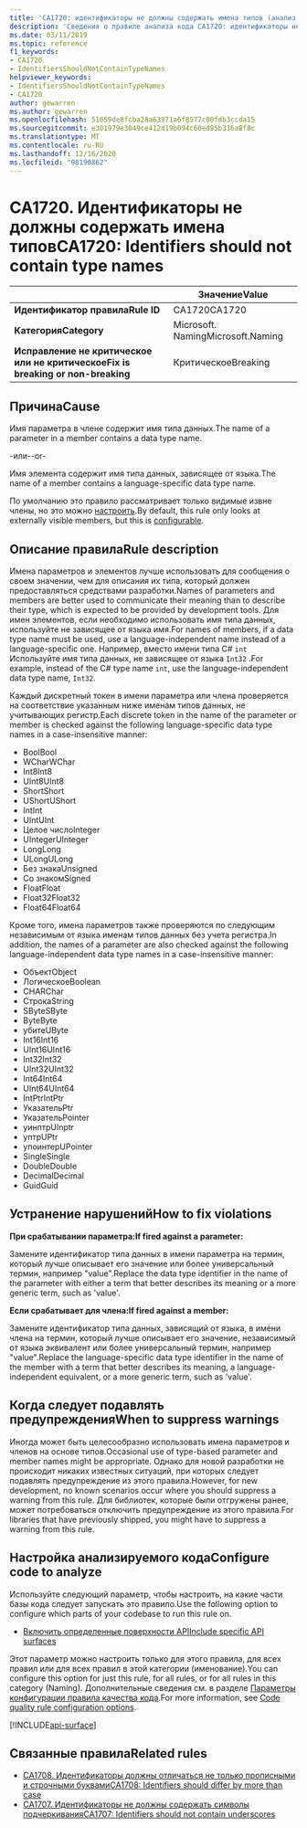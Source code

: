 ```yaml
---
title: 'CA1720: идентификаторы не должны содержать имена типов (анализ кода)'
description: 'Сведения о правиле анализа кода CA1720: идентификаторы не должны содержать имена типов'
ms.date: 03/11/2019
ms.topic: reference
f1_keywords:
- CA1720
- IdentifiersShouldNotContainTypeNames
helpviewer_keywords:
- IdentifiersShouldNotContainTypeNames
- CA1720
author: gewarren
ms.author: gewarren
ms.openlocfilehash: 51659de8fcba28a63971a6f8577c00fdb3ccda15
ms.sourcegitcommit: e301979e3049ce412d19b094c60ed95b316a8f8c
ms.translationtype: MT
ms.contentlocale: ru-RU
ms.lasthandoff: 12/16/2020
ms.locfileid: "98190862"
---
```

# <a name="ca1720-identifiers-should-not-contain-type-names"></a><span data-ttu-id="dbefb-103">CA1720. Идентификаторы не должны содержать имена типов</span><span class="sxs-lookup"><span data-stu-id="dbefb-103">CA1720: Identifiers should not contain type names</span></span>

| | <span data-ttu-id="dbefb-104">Значение</span><span class="sxs-lookup"><span data-stu-id="dbefb-104">Value</span></span> |
|-|-|
| <span data-ttu-id="dbefb-105">**Идентификатор правила**</span><span class="sxs-lookup"><span data-stu-id="dbefb-105">**Rule ID**</span></span> |<span data-ttu-id="dbefb-106">CA1720</span><span class="sxs-lookup"><span data-stu-id="dbefb-106">CA1720</span></span>|
| <span data-ttu-id="dbefb-107">**Категория**</span><span class="sxs-lookup"><span data-stu-id="dbefb-107">**Category**</span></span> |<span data-ttu-id="dbefb-108">Microsoft. Naming</span><span class="sxs-lookup"><span data-stu-id="dbefb-108">Microsoft.Naming</span></span>|
| <span data-ttu-id="dbefb-109">**Исправление не критическое или не критическое**</span><span class="sxs-lookup"><span data-stu-id="dbefb-109">**Fix is breaking or non-breaking**</span></span> |<span data-ttu-id="dbefb-110">Критическое</span><span class="sxs-lookup"><span data-stu-id="dbefb-110">Breaking</span></span>|

## <a name="cause"></a><span data-ttu-id="dbefb-111">Причина</span><span class="sxs-lookup"><span data-stu-id="dbefb-111">Cause</span></span>

<span data-ttu-id="dbefb-112">Имя параметра в члене содержит имя типа данных.</span><span class="sxs-lookup"><span data-stu-id="dbefb-112">The name of a parameter in a member contains a data type name.</span></span>

<span data-ttu-id="dbefb-113">-или-</span><span class="sxs-lookup"><span data-stu-id="dbefb-113">-or-</span></span>

<span data-ttu-id="dbefb-114">Имя элемента содержит имя типа данных, зависящее от языка.</span><span class="sxs-lookup"><span data-stu-id="dbefb-114">The name of a member contains a language-specific data type name.</span></span>

<span data-ttu-id="dbefb-115">По умолчанию это правило рассматривает только видимые извне члены, но это можно [настроить](#configure-code-to-analyze).</span><span class="sxs-lookup"><span data-stu-id="dbefb-115">By default, this rule only looks at externally visible members, but this is [configurable](#configure-code-to-analyze).</span></span>

## <a name="rule-description"></a><span data-ttu-id="dbefb-116">Описание правила</span><span class="sxs-lookup"><span data-stu-id="dbefb-116">Rule description</span></span>

<span data-ttu-id="dbefb-117">Имена параметров и элементов лучше использовать для сообщения о своем значении, чем для описания их типа, который должен предоставляться средствами разработки.</span><span class="sxs-lookup"><span data-stu-id="dbefb-117">Names of parameters and members are better used to communicate their meaning than to describe their type, which is expected to be provided by development tools.</span></span> <span data-ttu-id="dbefb-118">Для имен элементов, если необходимо использовать имя типа данных, используйте не зависящее от языка имя.</span><span class="sxs-lookup"><span data-stu-id="dbefb-118">For names of members, if a data type name must be used, use a language-independent name instead of a language-specific one.</span></span> <span data-ttu-id="dbefb-119">Например, вместо имени типа C# `int` Используйте имя типа данных, не зависящее от языка `Int32` .</span><span class="sxs-lookup"><span data-stu-id="dbefb-119">For example, instead of the C# type name `int`, use the language-independent data type name, `Int32`.</span></span>

<span data-ttu-id="dbefb-120">Каждый дискретный токен в имени параметра или члена проверяется на соответствие указанным ниже именам типов данных, не учитывающих регистр.</span><span class="sxs-lookup"><span data-stu-id="dbefb-120">Each discrete token in the name of the parameter or member is checked against the following language-specific data type names in a case-insensitive manner:</span></span>

- <span data-ttu-id="dbefb-121">Bool</span><span class="sxs-lookup"><span data-stu-id="dbefb-121">Bool</span></span>
- <span data-ttu-id="dbefb-122">WChar</span><span class="sxs-lookup"><span data-stu-id="dbefb-122">WChar</span></span>
- <span data-ttu-id="dbefb-123">Int8</span><span class="sxs-lookup"><span data-stu-id="dbefb-123">Int8</span></span>
- <span data-ttu-id="dbefb-124">UInt8</span><span class="sxs-lookup"><span data-stu-id="dbefb-124">UInt8</span></span>
- <span data-ttu-id="dbefb-125">Short</span><span class="sxs-lookup"><span data-stu-id="dbefb-125">Short</span></span>
- <span data-ttu-id="dbefb-126">UShort</span><span class="sxs-lookup"><span data-stu-id="dbefb-126">UShort</span></span>
- <span data-ttu-id="dbefb-127">Int</span><span class="sxs-lookup"><span data-stu-id="dbefb-127">Int</span></span>
- <span data-ttu-id="dbefb-128">UInt</span><span class="sxs-lookup"><span data-stu-id="dbefb-128">UInt</span></span>
- <span data-ttu-id="dbefb-129">Целое число</span><span class="sxs-lookup"><span data-stu-id="dbefb-129">Integer</span></span>
- <span data-ttu-id="dbefb-130">UInteger</span><span class="sxs-lookup"><span data-stu-id="dbefb-130">UInteger</span></span>
- <span data-ttu-id="dbefb-131">Long</span><span class="sxs-lookup"><span data-stu-id="dbefb-131">Long</span></span>
- <span data-ttu-id="dbefb-132">ULong</span><span class="sxs-lookup"><span data-stu-id="dbefb-132">ULong</span></span>
- <span data-ttu-id="dbefb-133">Без знака</span><span class="sxs-lookup"><span data-stu-id="dbefb-133">Unsigned</span></span>
- <span data-ttu-id="dbefb-134">Со знаком</span><span class="sxs-lookup"><span data-stu-id="dbefb-134">Signed</span></span>
- <span data-ttu-id="dbefb-135">Float</span><span class="sxs-lookup"><span data-stu-id="dbefb-135">Float</span></span>
- <span data-ttu-id="dbefb-136">Float32</span><span class="sxs-lookup"><span data-stu-id="dbefb-136">Float32</span></span>
- <span data-ttu-id="dbefb-137">Float64</span><span class="sxs-lookup"><span data-stu-id="dbefb-137">Float64</span></span>

<span data-ttu-id="dbefb-138">Кроме того, имена параметров также проверяются по следующим независимым от языка именам типов данных без учета регистра.</span><span class="sxs-lookup"><span data-stu-id="dbefb-138">In addition, the names of a parameter are also checked against the following language-independent data type names in a case-insensitive manner:</span></span>

- <span data-ttu-id="dbefb-139">Объект</span><span class="sxs-lookup"><span data-stu-id="dbefb-139">Object</span></span>
- <span data-ttu-id="dbefb-140">Логическое</span><span class="sxs-lookup"><span data-stu-id="dbefb-140">Boolean</span></span>
- <span data-ttu-id="dbefb-141">CHAR</span><span class="sxs-lookup"><span data-stu-id="dbefb-141">Char</span></span>
- <span data-ttu-id="dbefb-142">Строка</span><span class="sxs-lookup"><span data-stu-id="dbefb-142">String</span></span>
- <span data-ttu-id="dbefb-143">SByte</span><span class="sxs-lookup"><span data-stu-id="dbefb-143">SByte</span></span>
- <span data-ttu-id="dbefb-144">Byte</span><span class="sxs-lookup"><span data-stu-id="dbefb-144">Byte</span></span>
- <span data-ttu-id="dbefb-145">убите</span><span class="sxs-lookup"><span data-stu-id="dbefb-145">UByte</span></span>
- <span data-ttu-id="dbefb-146">Int16</span><span class="sxs-lookup"><span data-stu-id="dbefb-146">Int16</span></span>
- <span data-ttu-id="dbefb-147">UInt16</span><span class="sxs-lookup"><span data-stu-id="dbefb-147">UInt16</span></span>
- <span data-ttu-id="dbefb-148">Int32</span><span class="sxs-lookup"><span data-stu-id="dbefb-148">Int32</span></span>
- <span data-ttu-id="dbefb-149">UInt32</span><span class="sxs-lookup"><span data-stu-id="dbefb-149">UInt32</span></span>
- <span data-ttu-id="dbefb-150">Int64</span><span class="sxs-lookup"><span data-stu-id="dbefb-150">Int64</span></span>
- <span data-ttu-id="dbefb-151">UInt64</span><span class="sxs-lookup"><span data-stu-id="dbefb-151">UInt64</span></span>
- <span data-ttu-id="dbefb-152">IntPtr</span><span class="sxs-lookup"><span data-stu-id="dbefb-152">IntPtr</span></span>
- <span data-ttu-id="dbefb-153">Указатель</span><span class="sxs-lookup"><span data-stu-id="dbefb-153">Ptr</span></span>
- <span data-ttu-id="dbefb-154">Указатель</span><span class="sxs-lookup"><span data-stu-id="dbefb-154">Pointer</span></span>
- <span data-ttu-id="dbefb-155">уинптр</span><span class="sxs-lookup"><span data-stu-id="dbefb-155">UInptr</span></span>
- <span data-ttu-id="dbefb-156">уптр</span><span class="sxs-lookup"><span data-stu-id="dbefb-156">UPtr</span></span>
- <span data-ttu-id="dbefb-157">упоинтер</span><span class="sxs-lookup"><span data-stu-id="dbefb-157">UPointer</span></span>
- <span data-ttu-id="dbefb-158">Single</span><span class="sxs-lookup"><span data-stu-id="dbefb-158">Single</span></span>
- <span data-ttu-id="dbefb-159">Double</span><span class="sxs-lookup"><span data-stu-id="dbefb-159">Double</span></span>
- <span data-ttu-id="dbefb-160">Decimal</span><span class="sxs-lookup"><span data-stu-id="dbefb-160">Decimal</span></span>
- <span data-ttu-id="dbefb-161">Guid</span><span class="sxs-lookup"><span data-stu-id="dbefb-161">Guid</span></span>

## <a name="how-to-fix-violations"></a><span data-ttu-id="dbefb-162">Устранение нарушений</span><span class="sxs-lookup"><span data-stu-id="dbefb-162">How to fix violations</span></span>

<span data-ttu-id="dbefb-163">**При срабатывании параметра:**</span><span class="sxs-lookup"><span data-stu-id="dbefb-163">**If fired against a parameter:**</span></span>

<span data-ttu-id="dbefb-164">Замените идентификатор типа данных в имени параметра на термин, который лучше описывает его значение или более универсальный термин, например "value".</span><span class="sxs-lookup"><span data-stu-id="dbefb-164">Replace the data type identifier in the name of the parameter with either a term that better describes its meaning or a more generic term, such as 'value'.</span></span>

<span data-ttu-id="dbefb-165">**Если срабатывает для члена:**</span><span class="sxs-lookup"><span data-stu-id="dbefb-165">**If fired against a member:**</span></span>

<span data-ttu-id="dbefb-166">Замените идентификатор типа данных, зависящий от языка, в имени члена на термин, который лучше описывает его значение, независимый от языка эквивалент или более универсальный термин, например "value".</span><span class="sxs-lookup"><span data-stu-id="dbefb-166">Replace the language-specific data type identifier in the name of the member with a term that better describes its meaning, a language-independent equivalent, or a more generic term, such as 'value'.</span></span>

## <a name="when-to-suppress-warnings"></a><span data-ttu-id="dbefb-167">Когда следует подавлять предупреждения</span><span class="sxs-lookup"><span data-stu-id="dbefb-167">When to suppress warnings</span></span>

<span data-ttu-id="dbefb-168">Иногда может быть целесообразно использовать имена параметров и членов на основе типов.</span><span class="sxs-lookup"><span data-stu-id="dbefb-168">Occasional use of type-based parameter and member names might be appropriate.</span></span> <span data-ttu-id="dbefb-169">Однако для новой разработки не происходит никаких известных ситуаций, при которых следует подавлять предупреждение из этого правила.</span><span class="sxs-lookup"><span data-stu-id="dbefb-169">However, for new development, no known scenarios occur where you should suppress a warning from this rule.</span></span> <span data-ttu-id="dbefb-170">Для библиотек, которые были отгружены ранее, может потребоваться отключить предупреждение из этого правила.</span><span class="sxs-lookup"><span data-stu-id="dbefb-170">For libraries that have previously shipped, you might have to suppress a warning from this rule.</span></span>

## <a name="configure-code-to-analyze"></a><span data-ttu-id="dbefb-171">Настройка анализируемого кода</span><span class="sxs-lookup"><span data-stu-id="dbefb-171">Configure code to analyze</span></span>

<span data-ttu-id="dbefb-172">Используйте следующий параметр, чтобы настроить, на какие части базы кода следует запускать это правило.</span><span class="sxs-lookup"><span data-stu-id="dbefb-172">Use the following option to configure which parts of your codebase to run this rule on.</span></span>

- [<span data-ttu-id="dbefb-173">Включить определенные поверхности API</span><span class="sxs-lookup"><span data-stu-id="dbefb-173">Include specific API surfaces</span></span>](#include-specific-api-surfaces)

<span data-ttu-id="dbefb-174">Этот параметр можно настроить только для этого правила, для всех правил или для всех правил в этой категории (именование).</span><span class="sxs-lookup"><span data-stu-id="dbefb-174">You can configure this option for just this rule, for all rules, or for all rules in this category (Naming).</span></span> <span data-ttu-id="dbefb-175">Дополнительные сведения см. в разделе [Параметры конфигурации правила качества кода](../code-quality-rule-options.md).</span><span class="sxs-lookup"><span data-stu-id="dbefb-175">For more information, see [Code quality rule configuration options](../code-quality-rule-options.md).</span></span>

[!INCLUDE[api-surface](~/includes/code-analysis/api-surface.md)]

## <a name="related-rules"></a><span data-ttu-id="dbefb-176">Связанные правила</span><span class="sxs-lookup"><span data-stu-id="dbefb-176">Related rules</span></span>

- [<span data-ttu-id="dbefb-177">CA1708. Идентификаторы должны отличаться не только прописными и строчными буквами</span><span class="sxs-lookup"><span data-stu-id="dbefb-177">CA1708: Identifiers should differ by more than case</span></span>](ca1708.md)
- [<span data-ttu-id="dbefb-178">CA1707. Идентификаторы не должны содержать символы подчеркивания</span><span class="sxs-lookup"><span data-stu-id="dbefb-178">CA1707: Identifiers should not contain underscores</span></span>](ca1707.md)
